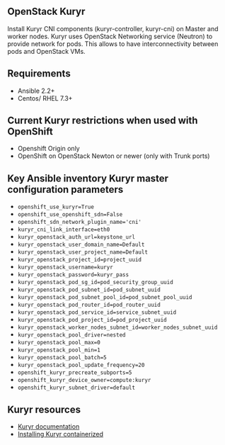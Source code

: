 ## OpenStack Kuryr

Install Kuryr CNI components (kuryr-controller, kuryr-cni) on Master and worker
nodes. Kuryr uses OpenStack Networking service (Neutron) to provide network for
pods. This allows to have interconnectivity between pods and OpenStack VMs.

## Requirements

* Ansible 2.2+
* Centos/ RHEL 7.3+

## Current Kuryr restrictions when used with OpenShift

* Openshift Origin only
* OpenShift on OpenStack Newton or newer (only with Trunk ports)

## Key Ansible inventory Kuryr master configuration parameters

* ``openshift_use_kuryr=True``
* ``openshift_use_openshift_sdn=False``
* ``openshift_sdn_network_plugin_name='cni'``
* ``kuryr_cni_link_interface=eth0``
* ``kuryr_openstack_auth_url=keystone_url``
* ``kuryr_openstack_user_domain_name=Default``
* ``kuryr_openstack_user_project_name=Default``
* ``kuryr_openstack_project_id=project_uuid``
* ``kuryr_openstack_username=kuryr``
* ``kuryr_openstack_password=kuryr_pass``
* ``kuryr_openstack_pod_sg_id=pod_security_group_uuid``
* ``kuryr_openstack_pod_subnet_id=pod_subnet_uuid``
* ``kuryr_openstack_pod_subnet_pool_id=pod_subnet_pool_uuid``
* ``kuryr_openstack_pod_router_id=pod_router_uuid``
* ``kuryr_openstack_pod_service_id=service_subnet_uuid``
* ``kuryr_openstack_pod_project_id=pod_project_uuid``
* ``kuryr_openstack_worker_nodes_subnet_id=worker_nodes_subnet_uuid``
* ``kuryr_openstack_pool_driver=nested``
* ``kuryr_openstack_pool_max=0``
* ``kuryr_openstack_pool_min=1``
* ``kuryr_openstack_pool_batch=5``
* ``kuryr_openstack_pool_update_frequency=20``
* ``openshift_kuryr_precreate_subports=5``
* ``openshift_kuryr_device_owner=compute:kuryr``
* ``openshift_kuryr_subnet_driver=default``

## Kuryr resources

* [Kuryr documentation](https://docs.openstack.org/kuryr-kubernetes/latest/)
* [Installing Kuryr containerized](https://docs.openstack.org/kuryr-kubernetes/latest/installation/containerized.html)
